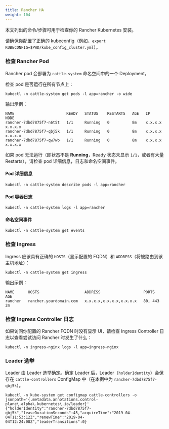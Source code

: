```yaml
---
title: Rancher HA
weight: 104
---
```


本文列出的命令/步骤可用于检查你的 Rancher Kubernetes 安装。

请确保你配置了正确的 kubeconfig（例如，`export KUBECONFIG=$PWD/kube_config_cluster.yml`）。

### 检查 Rancher Pod

Rancher pod 会部署为 `cattle-system` 命名空间中的一个 Deployment。

检查 pod 是否运行在所有节点上：

```
kubectl -n cattle-system get pods -l app=rancher -o wide
```

输出示例：

```
NAME                       READY   STATUS    RESTARTS   AGE   IP          NODE
rancher-7dbd7875f7-n6t5t   1/1     Running   0          8m    x.x.x.x     x.x.x.x
rancher-7dbd7875f7-qbj5k   1/1     Running   0          8m    x.x.x.x     x.x.x.x
rancher-7dbd7875f7-qw7wb   1/1     Running   0          8m    x.x.x.x     x.x.x.x
```

如果 pod 无法运行（即状态不是 **Running**，Ready 状态未显示 `1/1`，或者有大量 Restarts），请检查 pod 详细信息，日志和命名空间事件。

#### Pod 详细信息

```
kubectl -n cattle-system describe pods -l app=rancher
```

#### Pod 容器日志

```
kubectl -n cattle-system logs -l app=rancher
```

#### 命名空间事件

```
kubectl -n cattle-system get events
```

### 检查 Ingress

Ingress 应该具有正确的 `HOSTS`（显示配置的 FQDN）和 `ADDRESS`（将被路由到该主机地址）：

```
kubectl -n cattle-system get ingress
```

输出示例：

```
NAME      HOSTS                    ADDRESS                   PORTS     AGE
rancher   rancher.yourdomain.com   x.x.x.x,x.x.x.x,x.x.x.x   80, 443   2m
```

### 检查 Ingress Controller 日志

如果访问你配置的 Rancher FQDN 时没有显示 UI，请检查 Ingress Controller 日志以查看尝试访问 Rancher 时发生了什么：

```
kubectl -n ingress-nginx logs -l app=ingress-nginx
```

### Leader 选举

Leader 由 Leader 选举确定。确定 Leader 后，Leader（`holderIdentity`）会保存在 `cattle-controllers` ConfigMap 中（在本例中为 `rancher-7dbd7875f7-qbj5k`）。

```
kubectl -n kube-system get configmap cattle-controllers -o jsonpath='{.metadata.annotations.control-plane\.alpha\.kubernetes\.io/leader}'
{"holderIdentity":"rancher-7dbd7875f7-qbj5k","leaseDurationSeconds":45,"acquireTime":"2019-04-04T11:53:12Z","renewTime":"2019-04-04T12:24:08Z","leaderTransitions":0}
```


